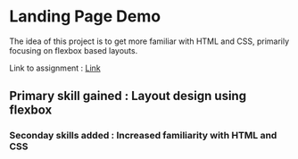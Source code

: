 # Landing Page Demo

The idea of this project is to get more familiar with HTML and CSS, primarily focusing on flexbox based layouts.

Link to assignment : <a href ="https://www.theodinproject.com/paths/foundations/courses/foundations/lessons/fundamentals-part-1"> Link </a>

## Primary skill gained : Layout design using flexbox
### Seconday skills added : Increased familiarity with HTML and CSS
